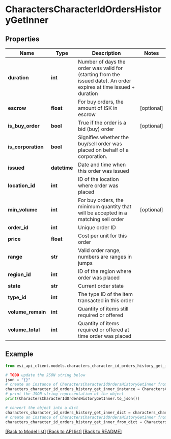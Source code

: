 # CharactersCharacterIdOrdersHistoryGetInner


## Properties

Name | Type | Description | Notes
------------ | ------------- | ------------- | -------------
**duration** | **int** | Number of days the order was valid for (starting from the issued date). An order expires at time issued + duration | 
**escrow** | **float** | For buy orders, the amount of ISK in escrow | [optional] 
**is_buy_order** | **bool** | True if the order is a bid (buy) order | [optional] 
**is_corporation** | **bool** | Signifies whether the buy/sell order was placed on behalf of a corporation. | 
**issued** | **datetime** | Date and time when this order was issued | 
**location_id** | **int** | ID of the location where order was placed | 
**min_volume** | **int** | For buy orders, the minimum quantity that will be accepted in a matching sell order | [optional] 
**order_id** | **int** | Unique order ID | 
**price** | **float** | Cost per unit for this order | 
**range** | **str** | Valid order range, numbers are ranges in jumps | 
**region_id** | **int** | ID of the region where order was placed | 
**state** | **str** | Current order state | 
**type_id** | **int** | The type ID of the item transacted in this order | 
**volume_remain** | **int** | Quantity of items still required or offered | 
**volume_total** | **int** | Quantity of items required or offered at time order was placed | 

## Example

```python
from esi_api_client.models.characters_character_id_orders_history_get_inner import CharactersCharacterIdOrdersHistoryGetInner

# TODO update the JSON string below
json = "{}"
# create an instance of CharactersCharacterIdOrdersHistoryGetInner from a JSON string
characters_character_id_orders_history_get_inner_instance = CharactersCharacterIdOrdersHistoryGetInner.from_json(json)
# print the JSON string representation of the object
print(CharactersCharacterIdOrdersHistoryGetInner.to_json())

# convert the object into a dict
characters_character_id_orders_history_get_inner_dict = characters_character_id_orders_history_get_inner_instance.to_dict()
# create an instance of CharactersCharacterIdOrdersHistoryGetInner from a dict
characters_character_id_orders_history_get_inner_from_dict = CharactersCharacterIdOrdersHistoryGetInner.from_dict(characters_character_id_orders_history_get_inner_dict)
```
[[Back to Model list]](../README.md#documentation-for-models) [[Back to API list]](../README.md#documentation-for-api-endpoints) [[Back to README]](../README.md)



